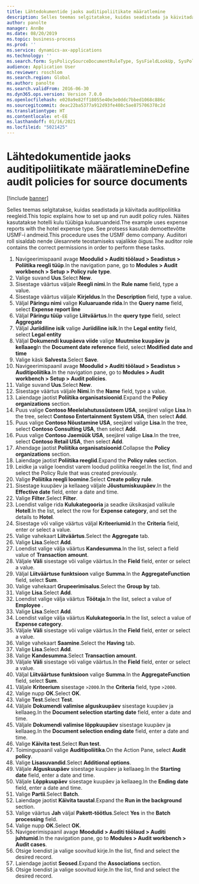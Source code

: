 ```yaml
---
title: Lähtedokumentide jaoks auditipoliitikate määratlemine
description: Selles teemas selgitatakse, kuidas seadistada ja käivitada auditipoliitika reegleid.
author: panolte
manager: AnnBe
ms.date: 08/20/2019
ms.topic: business-process
ms.prod: ''
ms.service: dynamics-ax-applications
ms.technology: ''
ms.search.form: SysPolicySourceDocumentRuleType, SysFieldLookUp, SysPolicyListPage, SysPolicy, AuditPolicyRule, SysQueryForm, SysQueryFieldLookUp, AuditPolicyDateSelection, AuditPolicyAdditionalOption, BatchJob, CaseDetail
audience: Application User
ms.reviewer: roschlom
ms.search.region: Global
ms.author: panolte
ms.search.validFrom: 2016-06-30
ms.dyn365.ops.version: Version 7.0.0
ms.openlocfilehash: e020a9e82ff18055e40e3e0ddc7bbed1068c886c
ms.sourcegitcommit: deac22ba5377a912d93fe408c5ae875706378c2d
ms.translationtype: HT
ms.contentlocale: et-EE
ms.lasthandoff: 01/16/2021
ms.locfileid: "5021425"
---
```

# <a name="define-audit-policies-for-source-documents"></a><span data-ttu-id="b27f3-103">Lähtedokumentide jaoks auditipoliitikate määratlemine</span><span class="sxs-lookup"><span data-stu-id="b27f3-103">Define audit policies for source documents</span></span>

[!include [banner](../../includes/banner.md)]

<span data-ttu-id="b27f3-104">Selles teemas selgitatakse, kuidas seadistada ja käivitada auditipoliitika reegleid.</span><span class="sxs-lookup"><span data-stu-id="b27f3-104">This topic explains how to set up and run audit policy rules.</span></span> <span data-ttu-id="b27f3-105">Näites kasutatakse hotelli kulu tüübiga kuluaruandeid.</span><span class="sxs-lookup"><span data-stu-id="b27f3-105">The example uses expense reports with the hotel expense type.</span></span> <span data-ttu-id="b27f3-106">See protsess kasutab demoettevõtte USMF-i andmeid.</span><span class="sxs-lookup"><span data-stu-id="b27f3-106">This procedure uses the USMF demo company.</span></span> <span data-ttu-id="b27f3-107">Audiitori roll sisaldab nende ülesannete teostamiseks vajalikke õigusi.</span><span class="sxs-lookup"><span data-stu-id="b27f3-107">The auditor role contains the correct permissions in order to perform these tasks.</span></span>

1. <span data-ttu-id="b27f3-108">Navigeerimispaanil avage **Moodulid > Auditi töölaud > Seadistus > Poliitika reegli tüüp**.</span><span class="sxs-lookup"><span data-stu-id="b27f3-108">In the navigation pane, go to **Modules > Audit workbench > Setup > Policy rule type**.</span></span>
2. <span data-ttu-id="b27f3-109">Valige suvand **Uus**.</span><span class="sxs-lookup"><span data-stu-id="b27f3-109">Select **New**.</span></span>
3. <span data-ttu-id="b27f3-110">Sisestage väärtus väljale **Reegli nimi**.</span><span class="sxs-lookup"><span data-stu-id="b27f3-110">In the **Rule name** field, type a value.</span></span>
4. <span data-ttu-id="b27f3-111">Sisestage väärtus väljale **Kirjeldus**.</span><span class="sxs-lookup"><span data-stu-id="b27f3-111">In the **Description** field, type a value.</span></span>
5. <span data-ttu-id="b27f3-112">Väljal **Päringu nimi** valige **Kuluaruande rida**.</span><span class="sxs-lookup"><span data-stu-id="b27f3-112">In the **Query name** field, select **Expense report line**</span></span>
6. <span data-ttu-id="b27f3-113">Väljal **Päringu tüüp** valige **Liitväärtus**.</span><span class="sxs-lookup"><span data-stu-id="b27f3-113">In the **query type** field, select **Aggregate**</span></span>
7. <span data-ttu-id="b27f3-114">Väljal **Juriidiline isik** valige **Juriidiline isik**.</span><span class="sxs-lookup"><span data-stu-id="b27f3-114">In the **Legal entity** field, select **Legal entity**</span></span>
8. <span data-ttu-id="b27f3-115">Väljal **Dokumendi kuupäeva viide** valige **Muutmise kuupäev ja kellaaeg**</span><span class="sxs-lookup"><span data-stu-id="b27f3-115">In the **Document date reference** field, select **Modified date and time**</span></span>
9. <span data-ttu-id="b27f3-116">Valige käsk **Salvesta**.</span><span class="sxs-lookup"><span data-stu-id="b27f3-116">Select **Save**.</span></span>
10. <span data-ttu-id="b27f3-117">Navigeerimispaanil avage **Moodulid > Auditi töölaud > Seadistus > Auditipoliitika**.</span><span class="sxs-lookup"><span data-stu-id="b27f3-117">In the navigation pane, go to **Modules > Audit workbench > Setup > Audit policies**.</span></span>
11. <span data-ttu-id="b27f3-118">Valige suvand **Uus**.</span><span class="sxs-lookup"><span data-stu-id="b27f3-118">Select **New**.</span></span>
12. <span data-ttu-id="b27f3-119">Sisestage väärtus väljale **Nimi**.</span><span class="sxs-lookup"><span data-stu-id="b27f3-119">In the **Name** field, type a value.</span></span>
13. <span data-ttu-id="b27f3-120">Laiendage jaotist **Poliitika organisatsioonid**.</span><span class="sxs-lookup"><span data-stu-id="b27f3-120">Expand the **Policy organizations** section.</span></span>
14. <span data-ttu-id="b27f3-121">Puus valige **Contoso Meelelahutussüsteem USA**, seejärel valige **Lisa**.</span><span class="sxs-lookup"><span data-stu-id="b27f3-121">In the tree, select **Contoso Entertainment System USA**, then select **Add**.</span></span>
15. <span data-ttu-id="b27f3-122">Puus valige **Contoso Nõustamine USA**, seejärel valige **Lisa**.</span><span class="sxs-lookup"><span data-stu-id="b27f3-122">In the tree, select **Contoso Consulting USA**, then select **Add**.</span></span>
16. <span data-ttu-id="b27f3-123">Puus valige **Contoso Jaemüük USA**, seejärel valige **Lisa**.</span><span class="sxs-lookup"><span data-stu-id="b27f3-123">In the tree, select **Contoso Retail USA**, then select **Add**.</span></span>
17. <span data-ttu-id="b27f3-124">Ahendage jaotist **Poliitika organisatsioonid**.</span><span class="sxs-lookup"><span data-stu-id="b27f3-124">Collapse the **Policy organizations** section.</span></span>
18. <span data-ttu-id="b27f3-125">Laiendage jaotist **Poliitika reeglid**.</span><span class="sxs-lookup"><span data-stu-id="b27f3-125">Expand the **Policy rules** section.</span></span>
19. <span data-ttu-id="b27f3-126">Leidke ja valige loendist varem loodud poliitika reegel.</span><span class="sxs-lookup"><span data-stu-id="b27f3-126">In the list, find and select the Policy Rule that was created previously.</span></span>
20. <span data-ttu-id="b27f3-127">Valige **Poliitika reegli loomine**.</span><span class="sxs-lookup"><span data-stu-id="b27f3-127">Select **Create policy rule**.</span></span>
21. <span data-ttu-id="b27f3-128">Sisestage kuupäev ja kellaaeg väljale **Jõustumiskuupäev**.</span><span class="sxs-lookup"><span data-stu-id="b27f3-128">In the **Effective date** field, enter a date and time.</span></span>
22. <span data-ttu-id="b27f3-129">Valige **Filter**.</span><span class="sxs-lookup"><span data-stu-id="b27f3-129">Select **Filter**.</span></span>
23. <span data-ttu-id="b27f3-130">Loendist valige rida **Kulukategooria** ja seadke üksikasjad valikule **Hotell**.</span><span class="sxs-lookup"><span data-stu-id="b27f3-130">In the list, select the row for **Expense category**, and set the details to **Hotel**.</span></span>
24. <span data-ttu-id="b27f3-131">Sisestage või valige väärtus väljal **Kriteeriumid**.</span><span class="sxs-lookup"><span data-stu-id="b27f3-131">In the **Criteria** field, enter or select a value.</span></span>
25. <span data-ttu-id="b27f3-132">Valige vahekaart **Liitväärtus**.</span><span class="sxs-lookup"><span data-stu-id="b27f3-132">Select the **Aggregate** tab.</span></span>
26. <span data-ttu-id="b27f3-133">Valige **Lisa**.</span><span class="sxs-lookup"><span data-stu-id="b27f3-133">Select **Add**.</span></span>
27. <span data-ttu-id="b27f3-134">Loendist valige välja väärtus **Kandesumma**.</span><span class="sxs-lookup"><span data-stu-id="b27f3-134">In the list, select a field value of **Transaction amount**.</span></span>
28. <span data-ttu-id="b27f3-135">Väljale **Väli** sisestage või valige väärtus.</span><span class="sxs-lookup"><span data-stu-id="b27f3-135">In the **Field** field, enter or select a value.</span></span>
29. <span data-ttu-id="b27f3-136">Väljal **Liitväärtuse funktsioon** valige **Summa**.</span><span class="sxs-lookup"><span data-stu-id="b27f3-136">In the **AggregateFunction** field, select **Sum**.</span></span>
30. <span data-ttu-id="b27f3-137">Valige vahekaart **Grupeerimisalus**.</span><span class="sxs-lookup"><span data-stu-id="b27f3-137">Select the **Group by** tab.</span></span>
31. <span data-ttu-id="b27f3-138">Valige **Lisa**.</span><span class="sxs-lookup"><span data-stu-id="b27f3-138">Select **Add**.</span></span>
32. <span data-ttu-id="b27f3-139">Loendist valige välja väärtus **Töötaja**.</span><span class="sxs-lookup"><span data-stu-id="b27f3-139">In the list, select a value of **Employee** .</span></span>
33. <span data-ttu-id="b27f3-140">Valige **Lisa**.</span><span class="sxs-lookup"><span data-stu-id="b27f3-140">Select **Add**.</span></span>
34. <span data-ttu-id="b27f3-141">Loendist valige välja väärtus **Kulukategooria**.</span><span class="sxs-lookup"><span data-stu-id="b27f3-141">In the list, select a value of **Expense category**.</span></span>
35. <span data-ttu-id="b27f3-142">Väljale **Väli** sisestage või valige väärtus.</span><span class="sxs-lookup"><span data-stu-id="b27f3-142">In the **Field** field, enter or select a value.</span></span>
36. <span data-ttu-id="b27f3-143">Valige vahekaart **Saamine**.</span><span class="sxs-lookup"><span data-stu-id="b27f3-143">Select the **Having** tab.</span></span>
37. <span data-ttu-id="b27f3-144">Valige **Lisa**.</span><span class="sxs-lookup"><span data-stu-id="b27f3-144">Select **Add**.</span></span>
38. <span data-ttu-id="b27f3-145">Valige **Kandesumma**.</span><span class="sxs-lookup"><span data-stu-id="b27f3-145">Select **Transaction amount**.</span></span>
39. <span data-ttu-id="b27f3-146">Väljale **Väli** sisestage või valige väärtus.</span><span class="sxs-lookup"><span data-stu-id="b27f3-146">In the **Field** field, enter or select a value.</span></span>
40. <span data-ttu-id="b27f3-147">Väljal **Liitväärtuse funktsioon** valige **Summa**.</span><span class="sxs-lookup"><span data-stu-id="b27f3-147">In the **AggregateFunction** field, select **Sum**.</span></span>
41. <span data-ttu-id="b27f3-148">Väljale **Kriteerium** sisestage `>2000`.</span><span class="sxs-lookup"><span data-stu-id="b27f3-148">In the **Criteria** field, type `>2000`.</span></span>
42. <span data-ttu-id="b27f3-149">Valige nupp **OK**.</span><span class="sxs-lookup"><span data-stu-id="b27f3-149">Select **OK**.</span></span>
43. <span data-ttu-id="b27f3-150">Valige **Test**.</span><span class="sxs-lookup"><span data-stu-id="b27f3-150">Select **Test**.</span></span>
44. <span data-ttu-id="b27f3-151">Väljale **Dokumendi valimise alguskuupäev** sisestage kuupäev ja kellaaeg.</span><span class="sxs-lookup"><span data-stu-id="b27f3-151">In the **Document selection starting date** field, enter a date and time.</span></span>
45. <span data-ttu-id="b27f3-152">Väljale **Dokumendi valimise lõppkuupäev** sisestage kuupäev ja kellaaeg.</span><span class="sxs-lookup"><span data-stu-id="b27f3-152">In the **Document selection ending date** field, enter a date and time.</span></span>
46. <span data-ttu-id="b27f3-153">Valige **Käivita test**.</span><span class="sxs-lookup"><span data-stu-id="b27f3-153">Select **Run test**.</span></span>
47. <span data-ttu-id="b27f3-154">Toimingupaanil valige **Auditipoliitika**.</span><span class="sxs-lookup"><span data-stu-id="b27f3-154">On the Action Pane, select **Audit policy**.</span></span>
48. <span data-ttu-id="b27f3-155">Valige **Lisasuvandid**.</span><span class="sxs-lookup"><span data-stu-id="b27f3-155">Select **Additional options**.</span></span>
49. <span data-ttu-id="b27f3-156">Väljale **Alguskuupäev** sisestage kuupäev ja kellaaeg.</span><span class="sxs-lookup"><span data-stu-id="b27f3-156">In the **Starting date** field, enter a date and time.</span></span>
50. <span data-ttu-id="b27f3-157">Väljale **Lõppkuupäev** sisestage kuupäev ja kellaaeg.</span><span class="sxs-lookup"><span data-stu-id="b27f3-157">In the **Ending date** field, enter a date and time.</span></span>
51. <span data-ttu-id="b27f3-158">Valige **Partii**.</span><span class="sxs-lookup"><span data-stu-id="b27f3-158">Select **Batch**.</span></span>
52. <span data-ttu-id="b27f3-159">Laiendage jaotist **Käivita taustal**.</span><span class="sxs-lookup"><span data-stu-id="b27f3-159">Expand the **Run in the background** section.</span></span>
53. <span data-ttu-id="b27f3-160">Valige väärtus **Jah** väljal **Pakett-töötlus**.</span><span class="sxs-lookup"><span data-stu-id="b27f3-160">Select **Yes** in the **Batch processing** field.</span></span>
54. <span data-ttu-id="b27f3-161">Valige nupp **OK**.</span><span class="sxs-lookup"><span data-stu-id="b27f3-161">Select **OK**.</span></span>
55. <span data-ttu-id="b27f3-162">Navigeerimispaanil avage **Moodulid > Auditi töölaud > Auditi juhtumid**.</span><span class="sxs-lookup"><span data-stu-id="b27f3-162">In the navigation pane, go to **Modules > Audit workbench > Audit cases**.</span></span>
56. <span data-ttu-id="b27f3-163">Otsige loendist ja valige soovitud kirje.</span><span class="sxs-lookup"><span data-stu-id="b27f3-163">In the list, find and select the desired record.</span></span>
57. <span data-ttu-id="b27f3-164">Laiendage jaotist **Seosed**.</span><span class="sxs-lookup"><span data-stu-id="b27f3-164">Expand the **Associations** section.</span></span>
58. <span data-ttu-id="b27f3-165">Otsige loendist ja valige soovitud kirje.</span><span class="sxs-lookup"><span data-stu-id="b27f3-165">In the list, find and select the desired record.</span></span>

